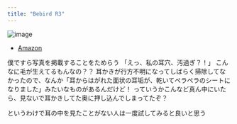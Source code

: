 ```yaml
---
title: "Bebird R3"
---
```


![image](https://gyazo.com/6b18ec16fc03ab441aa0d5cc87469623/thumb/1000)
- [Amazon](https://amzn.to/3Ln69SI)

僕ですら写真を掲載することをためらう
「えっ、私の耳穴、汚過ぎ？！」
こんなに毛が生えてるもんなの？？
耳かきが行方不明になってしばらく掃除してなかったので、なんか「耳からはがれた面状の耳垢が、乾いてペラペラのシートになりました」みたいなものがあるんだけど！
っていうかこんなど真ん中にいたら、見ないで耳かきしてた奥に押し込んでしまってたぞ？

というわけで耳の中を見たことがない人は一度試してみると良いと思う
